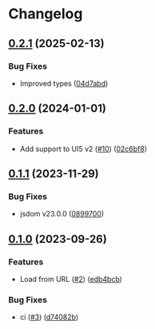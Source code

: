 # Changelog

## [0.2.1](https://github.com/mauriciolauffer/vitest-environment-ui5/compare/v0.2.0...v0.2.1) (2025-02-13)


### Bug Fixes

* Improved types ([04d7abd](https://github.com/mauriciolauffer/vitest-environment-ui5/commit/04d7abd233108a0b63d773ee6f30eb31417e02b3))

## [0.2.0](https://github.com/mauriciolauffer/vitest-environment-ui5/compare/v0.1.1...v0.2.0) (2024-01-01)

### Features

- Add support to UI5 v2 ([#10](https://github.com/mauriciolauffer/vitest-environment-ui5/issues/10)) ([02c6bf8](https://github.com/mauriciolauffer/vitest-environment-ui5/commit/02c6bf81c6fd61b617663f89c3472521fc48940b))

## [0.1.1](https://github.com/mauriciolauffer/vitest-environment-ui5/compare/v0.1.0...v0.1.1) (2023-11-29)

### Bug Fixes

- jsdom v23.0.0 ([0899700](https://github.com/mauriciolauffer/vitest-environment-ui5/commit/08997006591cd068c58151e3c9fa79bc3ca7a430))

## [0.1.0](https://github.com/mauriciolauffer/vitest-environment-ui5/compare/v0.0.1...v0.1.0) (2023-09-26)

### Features

- Load from URL ([#2](https://github.com/mauriciolauffer/vitest-environment-ui5/issues/2)) ([edb4bcb](https://github.com/mauriciolauffer/vitest-environment-ui5/commit/edb4bcb3b1cc21b376357dffc0fe11fb713e90c0))

### Bug Fixes

- ci ([#3](https://github.com/mauriciolauffer/vitest-environment-ui5/issues/3)) ([d74082b](https://github.com/mauriciolauffer/vitest-environment-ui5/commit/d74082b8c5306c662128f5600fa8a6cac042efc0))
